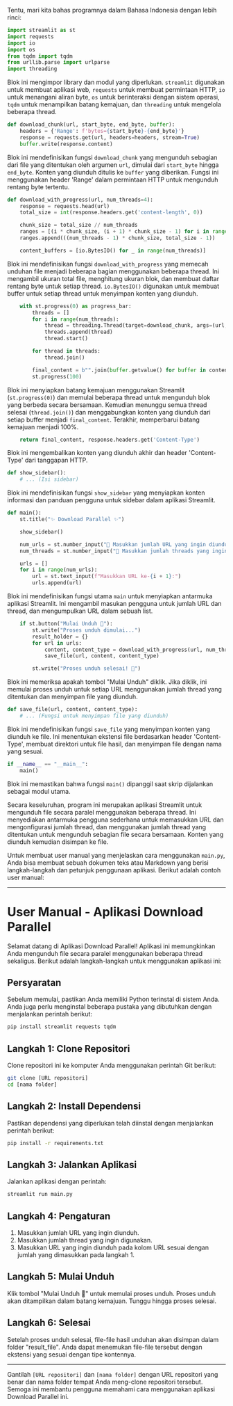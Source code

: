 Tentu, mari kita bahas programnya dalam Bahasa Indonesia dengan lebih rinci:

```python
import streamlit as st
import requests
import io
import os
from tqdm import tqdm
from urllib.parse import urlparse
import threading
```
Blok ini mengimpor library dan modul yang diperlukan. `streamlit` digunakan untuk membuat aplikasi web, `requests` untuk membuat permintaan HTTP, `io` untuk menangani aliran byte, `os` untuk berinteraksi dengan sistem operasi, `tqdm` untuk menampilkan batang kemajuan, dan `threading` untuk mengelola beberapa thread.

```python
def download_chunk(url, start_byte, end_byte, buffer):
    headers = {'Range': f'bytes={start_byte}-{end_byte}'}
    response = requests.get(url, headers=headers, stream=True)
    buffer.write(response.content)
```
Blok ini mendefinisikan fungsi `download_chunk` yang mengunduh sebagian dari file yang ditentukan oleh argumen `url`, dimulai dari `start_byte` hingga `end_byte`. Konten yang diunduh ditulis ke `buffer` yang diberikan. Fungsi ini menggunakan header 'Range' dalam permintaan HTTP untuk mengunduh rentang byte tertentu.

```python
def download_with_progress(url, num_threads=4):
    response = requests.head(url)
    total_size = int(response.headers.get('content-length', 0))

    chunk_size = total_size // num_threads
    ranges = [(i * chunk_size, (i + 1) * chunk_size - 1) for i in range(num_threads - 1)]
    ranges.append(((num_threads - 1) * chunk_size, total_size - 1))

    content_buffers = [io.BytesIO() for _ in range(num_threads)]
```
Blok ini mendefinisikan fungsi `download_with_progress` yang memecah unduhan file menjadi beberapa bagian menggunakan beberapa thread. Ini mengambil ukuran total file, menghitung ukuran blok, dan membuat daftar rentang byte untuk setiap thread. `io.BytesIO()` digunakan untuk membuat buffer untuk setiap thread untuk menyimpan konten yang diunduh.

```python
    with st.progress(0) as progress_bar:
        threads = []
        for i in range(num_threads):
            thread = threading.Thread(target=download_chunk, args=(url, ranges[i][0], ranges[i][1], content_buffers[i]))
            threads.append(thread)
            thread.start()

        for thread in threads:
            thread.join()

        final_content = b"".join(buffer.getvalue() for buffer in content_buffers)
        st.progress(100)
```
Blok ini menyiapkan batang kemajuan menggunakan Streamlit (`st.progress(0)`) dan memulai beberapa thread untuk mengunduh blok yang berbeda secara bersamaan. Kemudian menunggu semua thread selesai (`thread.join()`) dan menggabungkan konten yang diunduh dari setiap buffer menjadi `final_content`. Terakhir, memperbarui batang kemajuan menjadi 100%.


```python
    return final_content, response.headers.get('Content-Type')
```
Blok ini mengembalikan konten yang diunduh akhir dan header 'Content-Type' dari tanggapan HTTP.

```python
def show_sidebar():
    # ... (Isi sidebar)
```
Blok ini mendefinisikan fungsi `show_sidebar` yang menyiapkan konten informasi dan panduan pengguna untuk sidebar dalam aplikasi Streamlit.

```python
def main():
    st.title("✨ Download Parallel ✨")

    show_sidebar()

    num_urls = st.number_input("🔽 Masukkan jumlah URL yang ingin diunduh 🔽", min_value=1, step=1, value=1)
    num_threads = st.number_input("🧬 Masukkan jumlah threads yang ingin digunakan 🧬", min_value=1, step=1, value=4)

    urls = []
    for i in range(num_urls):
        url = st.text_input(f"Masukkan URL ke-{i + 1}:")
        urls.append(url)
```
Blok ini mendefinisikan fungsi utama `main` untuk menyiapkan antarmuka aplikasi Streamlit. Ini mengambil masukan pengguna untuk jumlah URL dan thread, dan mengumpulkan URL dalam sebuah list.

```python
    if st.button("Mulai Unduh 🚀"):
        st.write("Proses unduh dimulai...")
        result_holder = {}
        for url in urls:
            content, content_type = download_with_progress(url, num_threads)
            save_file(url, content, content_type)

        st.write("Proses unduh selesai! 🎉")
```
Blok ini memeriksa apakah tombol "Mulai Unduh" diklik. Jika diklik, ini memulai proses unduh untuk setiap URL menggunakan jumlah thread yang ditentukan dan menyimpan file yang diunduh.

```python
def save_file(url, content, content_type):
    # ... (Fungsi untuk menyimpan file yang diunduh)
```
Blok ini mendefinisikan fungsi `save_file` yang menyimpan konten yang diunduh ke file. Ini menentukan ekstensi file berdasarkan header 'Content-Type', membuat direktori untuk file hasil, dan menyimpan file dengan nama yang sesuai.

```python
if __name__ == "__main__":
    main()
```
Blok ini memastikan bahwa fungsi `main()` dipanggil saat skrip dijalankan sebagai modul utama.

Secara keseluruhan, program ini merupakan aplikasi Streamlit untuk mengunduh file secara paralel menggunakan beberapa thread. Ini menyediakan antarmuka pengguna sederhana untuk memasukkan URL dan mengonfigurasi jumlah thread, dan menggunakan jumlah thread yang ditentukan untuk mengunduh sebagian file secara bersamaan. Konten yang diunduh kemudian disimpan ke file.

Untuk membuat user manual yang menjelaskan cara menggunakan `main.py`, Anda bisa membuat sebuah dokumen teks atau Markdown yang berisi langkah-langkah dan petunjuk penggunaan aplikasi. Berikut adalah contoh user manual:

---

# User Manual - Aplikasi Download Parallel

Selamat datang di Aplikasi Download Parallel! Aplikasi ini memungkinkan Anda mengunduh file secara paralel menggunakan beberapa thread sekaligus. Berikut adalah langkah-langkah untuk menggunakan aplikasi ini:

## Persyaratan

Sebelum memulai, pastikan Anda memiliki Python terinstal di sistem Anda. Anda juga perlu menginstal beberapa pustaka yang dibutuhkan dengan menjalankan perintah berikut:

```bash
pip install streamlit requests tqdm
```

## Langkah 1: Clone Repositori

Clone repositori ini ke komputer Anda menggunakan perintah Git berikut:

```bash
git clone [URL repositori]
cd [nama folder]
```

## Langkah 2: Install Dependensi

Pastikan dependensi yang diperlukan telah diinstal dengan menjalankan perintah berikut:

```bash
pip install -r requirements.txt
```

## Langkah 3: Jalankan Aplikasi

Jalankan aplikasi dengan perintah:

```bash
streamlit run main.py
```

## Langkah 4: Pengaturan

1. Masukkan jumlah URL yang ingin diunduh.
2. Masukkan jumlah thread yang ingin digunakan.
3. Masukkan URL yang ingin diunduh pada kolom URL sesuai dengan jumlah yang dimasukkan pada langkah 1.

## Langkah 5: Mulai Unduh

Klik tombol "Mulai Unduh 🚀" untuk memulai proses unduh. Proses unduh akan ditampilkan dalam batang kemajuan. Tunggu hingga proses selesai.

## Langkah 6: Selesai

Setelah proses unduh selesai, file-file hasil unduhan akan disimpan dalam folder "result_file". Anda dapat menemukan file-file tersebut dengan ekstensi yang sesuai dengan tipe kontennya.

---

Gantilah `[URL repositori]` dan `[nama folder]` dengan URL repositori yang benar dan nama folder tempat Anda meng-clone repositori tersebut. Semoga ini membantu pengguna memahami cara menggunakan aplikasi Download Parallel ini.